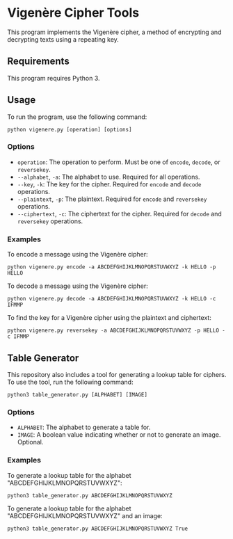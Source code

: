 # Vigenère Cipher Tools

This program implements the Vigenère cipher, a method of encrypting and decrypting texts using a repeating key.

## Requirements

This program requires Python 3.

## Usage

To run the program, use the following command:

`python vigenere.py [operation] [options]`


### Options

- `operation`: The operation to perform. Must be one of `encode`, `decode`, or `reversekey`.
- `--alphabet`, `-a`: The alphabet to use. Required for all operations.
- `--key`, `-k`: The key for the cipher. Required for `encode` and `decode` operations.
- `--plaintext`, `-p`: The plaintext. Required for `encode` and `reversekey` operations.
- `--ciphertext`, `-c`: The ciphertext for the cipher. Required for `decode` and `reversekey` operations.

### Examples

To encode a message using the Vigenère cipher:

`python vigenere.py encode -a ABCDEFGHIJKLMNOPQRSTUVWXYZ -k HELLO -p HELLO`


To decode a message using the Vigenère cipher:

`python vigenere.py decode -a ABCDEFGHIJKLMNOPQRSTUVWXYZ -k HELLO -c IFMMP`


To find the key for a Vigenère cipher using the plaintext and ciphertext:

`python vigenere.py reversekey -a ABCDEFGHIJKLMNOPQRSTUVWXYZ -p HELLO -c IFMMP`


## Table Generator

This repository also includes a tool for generating a lookup table for ciphers. To use the tool, run the following command:

`python3 table_generator.py [ALPHABET] [IMAGE]`


### Options

- `ALPHABET`: The alphabet to generate a table for.
- `IMAGE`: A boolean value indicating whether or not to generate an image. Optional.

### Examples

To generate a lookup table for the alphabet "ABCDEFGHIJKLMNOPQRSTUVWXYZ":

`python3 table_generator.py ABCDEFGHIJKLMNOPQRSTUVWXYZ`


To generate a lookup table for the alphabet "ABCDEFGHIJKLMNOPQRSTUVWXYZ" and an image:

`python3 table_generator.py ABCDEFGHIJKLMNOPQRSTUVWXYZ True`